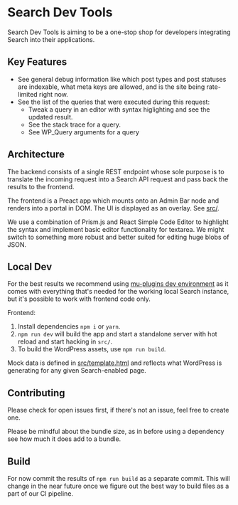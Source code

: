 # Search Dev Tools

Search Dev Tools is aiming to be a one-stop shop for developers integrating Search into their applications.

## Key Features

- See general debug information like which post types and post statuses are indexable, what meta keys are allowed, and is the site being rate-limited right now.
- See the list of the queries that were executed during this request:
	* Tweak a query in an editor with syntax higlighting and see the updated result.
	* See the stack trace for a query.
	* See WP_Query arguments for a query

## Architecture

The backend consists of a single REST endpoint whose sole purpose is to translate the incoming request into a Search API request and pass back the results to the frontend.

The frontend is a Preact app which mounts onto an Admin Bar node and renders into a portal in DOM. The UI is displayed as an overlay. See [src/](src/).

We use a combination of Prism.js and React Simple Code Editor to highlight the syntax and implement basic editor functionality for textarea. We might switch to something more robust and better suited for editing huge blobs of JSON.

## Local Dev

For the best results we recommend using [mu-plugins dev environment](https://github.com/Automattic/vip-go-mu-dev) as it comes with everything that's needed for the working local Search instance, but it's possible to work with frontend code only.

Frontend:
1. Install dependencies `npm i` or `yarn`.
1. `npm run dev` will build the app and start a standalone server with hot reload and start hacking in `src/`.
1. To build the WordPress assets, use `npm run build`.

Mock data is defined in [src/template.html](src/template.html) and reflects what WordPress is generating for any given Search-enabled page.

## Contributing

Please check for open issues first, if there's not an issue, feel free to create one.

Please be mindful about the bundle size, as in before using a dependency see how much it does add to a bundle.

## Build

For now commit the results of `npm run build` as a separate commit. This will change in the near future once we figure out the best way to build files as a part of our CI pipeline.